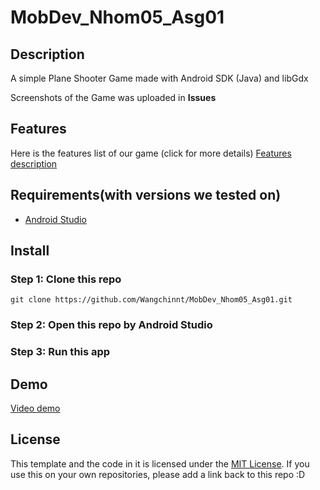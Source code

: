 # MobDev_Nhom05_Asg01

## Description
<p>A simple Plane Shooter Game made with Android SDK (Java) and libGdx</p>
 Screenshots of the Game was uploaded in <strong>Issues</strong> <br/>

## Features
Here is the features list of our game (click for more details) [Features description]([https://docs.google.com/document/d/1ljaTOq_aLTvvcEJ96rQs6PBrYiuqcYhQCl0aGjBaA14/edit])
## Requirements(with versions we tested on)
-  [Android Studio](https://developer.android.com/studio?gad_source=1gclid=CjwKCAjw_e2wBhAEEiwAyFFFo7okISJuJ9jEzHFOLbyf6hTAI86efO8MnpGMiVn95zQzaezl03nZlhoCLLcQAvD_BwE&gclsrc=aw.ds)
## Install
### Step 1: Clone this repo
`git clone https://github.com/Wangchinnt/MobDev_Nhom05_Asg01.git`
### Step 2: Open this repo by Android Studio
### Step 3: Run this app 
## Demo
[Video demo](https://youtu.be/nHML-rQOF20?si=Lu47afRlzvYk4PkH)
## License
This template and the code in it is licensed under the [MIT License](https://github.com/git/git-scm.com/blob/main/MIT-LICENSE.txt).
If you use this on your own repositories, please add a link back to this repo :D
